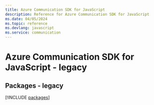 ```yaml
---
title: Azure Communication SDK for JavaScript
description: Reference for Azure Communication SDK for JavaScript
ms.date: 04/05/2024
ms.topic: reference
ms.devlang: javascript
ms.service: communication
---
```

# Azure Communication SDK for JavaScript - legacy
## Packages - legacy
[!INCLUDE [packages](communication-index.md)]